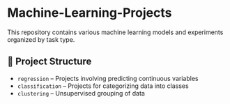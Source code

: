 # Machine-Learning-Projects

This repository contains various machine learning models and experiments organized by task type.

## 📁 Project Structure

- `regression` – Projects involving predicting continuous variables
- `classification` – Projects for categorizing data into classes
- `clustering` – Unsupervised grouping of data
